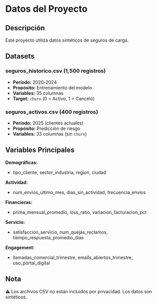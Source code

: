 # Datos del Proyecto

## Descripción

Este proyecto utiliza datos sintéticos de seguros de carga.

## Datasets

### seguros_historico.csv (1,500 registros)
- **Período:** 2020-2024
- **Propósito:** Entrenamiento del modelo
- **Variables:** 35 columnas
- **Target:** `churn` (0 = Activo, 1 = Canceló)

### seguros_activos.csv (400 registros)
- **Período:** 2025 (clientes actuales)
- **Propósito:** Predicción de riesgo
- **Variables:** 33 columnas (sin `churn`)

## Variables Principales

**Demográficas:**
- tipo_cliente, sector_industria, region, ciudad

**Actividad:**
- num_envios_ultimo_mes, dias_sin_actividad, frecuencia_envios

**Financieras:**
- prima_mensual_promedio, loss_ratio, variacion_facturacion_pct

**Servicio:**
- satisfaccion_servicio, num_quejas_reclamos, tiempo_respuesta_promedio_dias

**Engagement:**
- llamadas_comercial_trimestre, emails_abiertos_trimestre, uso_portal_digital

## Nota

⚠️ Los archivos CSV no están incluidos por privacidad. Los datos son sintéticos.
